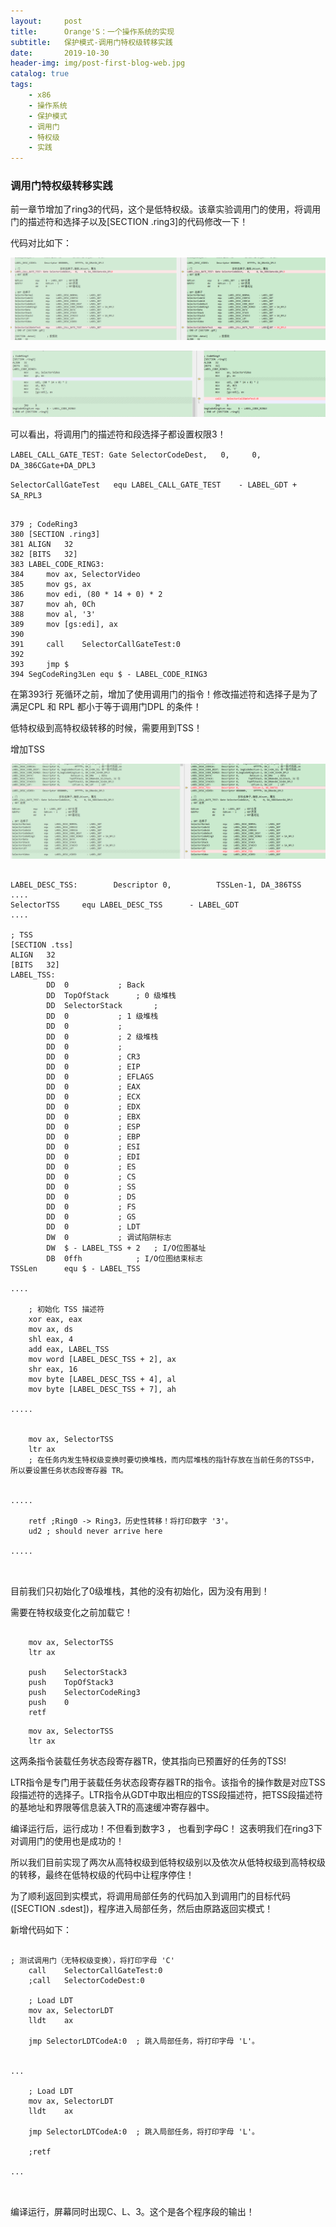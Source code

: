 ```yaml
---
layout:     post
title:      Orange'S：一个操作系统的实现
subtitle:   保护模式-调用门特权级转移实践
date:       2019-10-30
header-img: img/post-first-blog-web.jpg
catalog: true
tags:
    - x86
    - 操作系统
    - 保护模式
    - 调用门
    - 特权级
    - 实践  
---
```


### 调用门特权级转移实践


前一章节增加了ring3的代码，这个是低特权级。该章实验调用门的使用，将调用门的描述符和选择子以及[SECTION .ring3]的代码修改一下！

代码对比如下：

![](https://raw.githubusercontent.com/dbb4560/StorePicturebed/master/wirtePicture/20191104205356.png)

![](https://raw.githubusercontent.com/dbb4560/StorePicturebed/master/wirtePicture/20191104205603.png)

可以看出，将调用门的描述符和段选择子都设置权限3！

`LABEL_CALL_GATE_TEST: Gate SelectorCodeDest,   0,     0, DA_386CGate+DA_DPL3`

`SelectorCallGateTest	equ	LABEL_CALL_GATE_TEST	- LABEL_GDT + SA_RPL3`


```

379	; CodeRing3
380	[SECTION .ring3]
381	ALIGN	32
382	[BITS	32]
383	LABEL_CODE_RING3:
384		mov	ax, SelectorVideo
385		mov	gs, ax
386		mov	edi, (80 * 14 + 0) * 2
387		mov	ah, 0Ch
388		mov	al, '3'
389		mov	[gs:edi], ax
390
391		call	SelectorCallGateTest:0
392
393		jmp	$
394	SegCodeRing3Len	equ	$ - LABEL_CODE_RING3

```

在第393行 死循环之前，增加了使用调用门的指令！修改描述符和选择子是为了满足CPL 和 RPL 都小于等于调用门DPL 的条件！

低特权级到高特权级转移的时候，需要用到TSS！

增加TSS

![](https://raw.githubusercontent.com/dbb4560/StorePicturebed/master/wirtePicture/20191104212807.png)

```

LABEL_DESC_TSS:        Descriptor 0,          TSSLen-1, DA_386TSS
....
SelectorTSS		equ	LABEL_DESC_TSS		- LABEL_GDT
....

; TSS
[SECTION .tss]
ALIGN	32
[BITS	32]
LABEL_TSS:
		DD	0			; Back
		DD	TopOfStack		; 0 级堆栈
		DD	SelectorStack		; 
		DD	0			; 1 级堆栈
		DD	0			; 
		DD	0			; 2 级堆栈
		DD	0			; 
		DD	0			; CR3
		DD	0			; EIP
		DD	0			; EFLAGS
		DD	0			; EAX
		DD	0			; ECX
		DD	0			; EDX
		DD	0			; EBX
		DD	0			; ESP
		DD	0			; EBP
		DD	0			; ESI
		DD	0			; EDI
		DD	0			; ES
		DD	0			; CS
		DD	0			; SS
		DD	0			; DS
		DD	0			; FS
		DD	0			; GS
		DD	0			; LDT
		DW	0			; 调试陷阱标志
		DW	$ - LABEL_TSS + 2	; I/O位图基址
		DB	0ffh			; I/O位图结束标志
TSSLen		equ	$ - LABEL_TSS

....

	; 初始化 TSS 描述符
	xor	eax, eax
	mov	ax, ds
	shl	eax, 4
	add	eax, LABEL_TSS
	mov	word [LABEL_DESC_TSS + 2], ax
	shr	eax, 16
	mov	byte [LABEL_DESC_TSS + 4], al
	mov	byte [LABEL_DESC_TSS + 7], ah

.....


	mov	ax, SelectorTSS
	ltr	ax
	; 在任务内发生特权级变换时要切换堆栈，而内层堆栈的指针存放在当前任务的TSS中，所以要设置任务状态段寄存器 TR。


.....

    retf ;Ring0 -> Ring3，历史性转移！将打印数字 '3'。
	ud2	; should never arrive here

.....



```

目前我们只初始化了0级堆栈，其他的没有初始化，因为没有用到！

需要在特权级变化之前加载它！

```

	mov	ax, SelectorTSS
	ltr	ax

	push	SelectorStack3
	push	TopOfStack3
	push	SelectorCodeRing3
	push	0
	retf

```

```
	mov	ax, SelectorTSS
	ltr	ax
```

这两条指令装载任务状态段寄存器TR，使其指向已预置好的任务的TSS!

LTR指令是专门用于装载任务状态段寄存器TR的指令。该指令的操作数是对应TSS段描述符的选择子。LTR指令从GDT中取出相应的TSS段描述符，把TSS段描述符的基地址和界限等信息装入TR的高速缓冲寄存器中。


编译运行后，运行成功！不但看到数字3 ， 也看到字母C！ 这表明我们在ring3下对调用门的使用也是成功的！

所以我们目前实现了两次从高特权级到低特权级别以及依次从低特权级到高特权级的转移，最终在低特权级的代码中让程序停住！



为了顺利返回到实模式，将调用局部任务的代码加入到调用门的目标代码([SECTION .sdest])，程序进入局部任务，然后由原路返回实模式！

新增代码如下：

```

; 测试调用门（无特权级变换），将打印字母 'C'
	call	SelectorCallGateTest:0
	;call	SelectorCodeDest:0

	; Load LDT
	mov	ax, SelectorLDT
	lldt	ax

	jmp	SelectorLDTCodeA:0	; 跳入局部任务，将打印字母 'L'。


...

	; Load LDT
	mov	ax, SelectorLDT
	lldt	ax

	jmp	SelectorLDTCodeA:0	; 跳入局部任务，将打印字母 'L'。

	;retf

...



```


编译运行，屏幕同时出现C、L、3。这个是各个程序段的输出！

